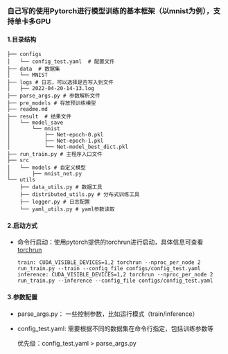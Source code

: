### 自己写的使用Pytorch进行模型训练的基本框架（以mnist为例），支持单卡多GPU
#### 1.目录结构
```shell
├── configs
│   └── config_test.yaml  # 配置文件
├── data  # 数据集
│   └── MNIST
├── logs # 日志，可以选择是否写入到文件
│   ├── 2022-04-20-14-13.log
├── parse_args.py # 参数解析文件
├── pre_models # 存放预训练模型
├── readme.md 
├── result  # 结果文件
│   └── model_save
│       └── mnist
│           ├── Net-epoch-0.pkl
│           ├── Net-epoch-1.pkl
│           └── Net-model_best_dict.pkl
├── run_train.py # 主程序入口文件
├── src
│   └── models # 自定义模型
│       ├── mnist_net.py
└── utils
    ├── data_utils.py # 数据工具
    ├── distributed_utils.py # 分布式训练工具
    ├── logger.py # 日志配置
    └── yaml_utils.py # yaml参数读取
```

#### 2.启动方式
- 命令行启动：使用pytorch提供的torchrun进行启动，具体信息可查看[torchrun](https://pytorch.org/docs/stable/elastic/run.html#module-torch.distributed.run)
    ```shell
    train: CUDA_VISIBLE_DEVICES=1,2 torchrun --nproc_per_node 2  run_train.py --train --config_file configs/config_test.yaml
    inference: CUDA_VISIBLE_DEVICES=1,2 torchrun --nproc_per_node 2  run_train.py --inference --config_file configs/config_test.yaml
    ```
#### 3.参数配置
- parse_args.py： 一些控制参数，比如运行模式（train/inference）
- config_test.yaml: 需要根据不同的数据集在命令行指定，包括训练参数等

  优先级：config_test.yaml > parse_args.py

